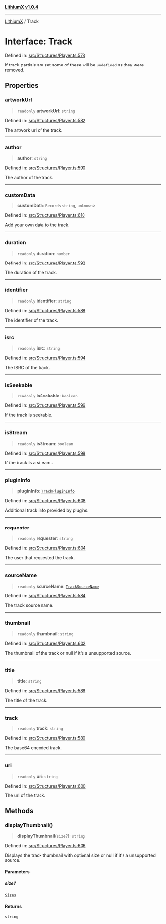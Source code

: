 [**LithiumX v1.0.4**](../README.md)

***

[LithiumX](../globals.md) / Track

# Interface: Track

Defined in: [src/Structures/Player.ts:578](https://github.com/anantix-network/LithiumX/blob/1ee801f60507a40b0e1da1b728c5a61e34ba8699/src/Structures/Player.ts#L578)

If track partials are set some of these will be `undefined` as they were removed.

## Properties

### artworkUrl

> `readonly` **artworkUrl**: `string`

Defined in: [src/Structures/Player.ts:582](https://github.com/anantix-network/LithiumX/blob/1ee801f60507a40b0e1da1b728c5a61e34ba8699/src/Structures/Player.ts#L582)

The artwork url of the track.

***

### author

> **author**: `string`

Defined in: [src/Structures/Player.ts:590](https://github.com/anantix-network/LithiumX/blob/1ee801f60507a40b0e1da1b728c5a61e34ba8699/src/Structures/Player.ts#L590)

The author of the track.

***

### customData

> **customData**: `Record`\<`string`, `unknown`\>

Defined in: [src/Structures/Player.ts:610](https://github.com/anantix-network/LithiumX/blob/1ee801f60507a40b0e1da1b728c5a61e34ba8699/src/Structures/Player.ts#L610)

Add your own data to the track.

***

### duration

> `readonly` **duration**: `number`

Defined in: [src/Structures/Player.ts:592](https://github.com/anantix-network/LithiumX/blob/1ee801f60507a40b0e1da1b728c5a61e34ba8699/src/Structures/Player.ts#L592)

The duration of the track.

***

### identifier

> `readonly` **identifier**: `string`

Defined in: [src/Structures/Player.ts:588](https://github.com/anantix-network/LithiumX/blob/1ee801f60507a40b0e1da1b728c5a61e34ba8699/src/Structures/Player.ts#L588)

The identifier of the track.

***

### isrc

> `readonly` **isrc**: `string`

Defined in: [src/Structures/Player.ts:594](https://github.com/anantix-network/LithiumX/blob/1ee801f60507a40b0e1da1b728c5a61e34ba8699/src/Structures/Player.ts#L594)

The ISRC of the track.

***

### isSeekable

> `readonly` **isSeekable**: `boolean`

Defined in: [src/Structures/Player.ts:596](https://github.com/anantix-network/LithiumX/blob/1ee801f60507a40b0e1da1b728c5a61e34ba8699/src/Structures/Player.ts#L596)

If the track is seekable.

***

### isStream

> `readonly` **isStream**: `boolean`

Defined in: [src/Structures/Player.ts:598](https://github.com/anantix-network/LithiumX/blob/1ee801f60507a40b0e1da1b728c5a61e34ba8699/src/Structures/Player.ts#L598)

If the track is a stream..

***

### pluginInfo

> **pluginInfo**: [`TrackPluginInfo`](TrackPluginInfo.md)

Defined in: [src/Structures/Player.ts:608](https://github.com/anantix-network/LithiumX/blob/1ee801f60507a40b0e1da1b728c5a61e34ba8699/src/Structures/Player.ts#L608)

Additional track info provided by plugins.

***

### requester

> `readonly` **requester**: `string`

Defined in: [src/Structures/Player.ts:604](https://github.com/anantix-network/LithiumX/blob/1ee801f60507a40b0e1da1b728c5a61e34ba8699/src/Structures/Player.ts#L604)

The user that requested the track.

***

### sourceName

> `readonly` **sourceName**: [`TrackSourceName`](../type-aliases/TrackSourceName.md)

Defined in: [src/Structures/Player.ts:584](https://github.com/anantix-network/LithiumX/blob/1ee801f60507a40b0e1da1b728c5a61e34ba8699/src/Structures/Player.ts#L584)

The track source name.

***

### thumbnail

> `readonly` **thumbnail**: `string`

Defined in: [src/Structures/Player.ts:602](https://github.com/anantix-network/LithiumX/blob/1ee801f60507a40b0e1da1b728c5a61e34ba8699/src/Structures/Player.ts#L602)

The thumbnail of the track or null if it's a unsupported source.

***

### title

> **title**: `string`

Defined in: [src/Structures/Player.ts:586](https://github.com/anantix-network/LithiumX/blob/1ee801f60507a40b0e1da1b728c5a61e34ba8699/src/Structures/Player.ts#L586)

The title of the track.

***

### track

> `readonly` **track**: `string`

Defined in: [src/Structures/Player.ts:580](https://github.com/anantix-network/LithiumX/blob/1ee801f60507a40b0e1da1b728c5a61e34ba8699/src/Structures/Player.ts#L580)

The base64 encoded track.

***

### uri

> `readonly` **uri**: `string`

Defined in: [src/Structures/Player.ts:600](https://github.com/anantix-network/LithiumX/blob/1ee801f60507a40b0e1da1b728c5a61e34ba8699/src/Structures/Player.ts#L600)

The uri of the track.

## Methods

### displayThumbnail()

> **displayThumbnail**(`size`?): `string`

Defined in: [src/Structures/Player.ts:606](https://github.com/anantix-network/LithiumX/blob/1ee801f60507a40b0e1da1b728c5a61e34ba8699/src/Structures/Player.ts#L606)

Displays the track thumbnail with optional size or null if it's a unsupported source.

#### Parameters

##### size?

[`Sizes`](../type-aliases/Sizes.md)

#### Returns

`string`

